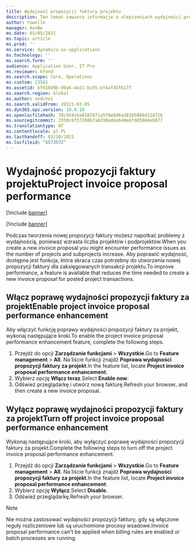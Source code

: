 ```yaml
---
title: Wydajność propozycji faktury projektu
description: Ten temat zawiera informacje o ulepszeniach wydajności propozycji faktur projektu.
author: Yowelle
manager: AnnBe
ms.date: 03/05/2021
ms.topic: article
ms.prod: ''
ms.service: dynamics-ax-applications
ms.technology: ''
ms.search.form: ''
audience: Application User, IT Pro
ms.reviewer: kfend
ms.search.scope: Core, Operations
ms.custom: 23561
ms.assetid: bfd18d9b-d9a6-4e21-bc95-bf4af45f617f
ms.search.region: Global
ms.author: andchoi
ms.search.validFrom: 20121-03-05
ms.dyn365.ops.version: 10.0.18
ms.openlocfilehash: 78c924cba8107471a5f8e6d6a38265890d32d72b
ms.sourcegitcommit: 2350c6f3728067a8298adde640e6fdd5984eb077
ms.translationtype: HT
ms.contentlocale: pl-PL
ms.lasthandoff: 03/10/2021
ms.locfileid: "5573572"
---
```

# <a name="project-invoice-proposal-performance"></a><span data-ttu-id="e13c2-103">Wydajność propozycji faktury projektu</span><span class="sxs-lookup"><span data-stu-id="e13c2-103">Project invoice proposal performance</span></span>

[!include [banner](../includes/banner.md)]

[!include [banner](../includes/preview-banner.md)]

<span data-ttu-id="e13c2-104">Podczas tworzenia nowej propozycji faktury możesz napotkać problemy z wydajnością, ponieważ wzrasta liczba projektów i podprojektów.</span><span class="sxs-lookup"><span data-stu-id="e13c2-104">When you create a new invoice proposal you might encounter performance issues as the number of projects and subprojects increase.</span></span> <span data-ttu-id="e13c2-105">Aby poprawić wydajność, dostępna jest funkcja, która skraca czas potrzebny do utworzenia nowej propozycji faktury dla zaksięgowanych transakcji projektu.</span><span class="sxs-lookup"><span data-stu-id="e13c2-105">To improve performance, a feature is available that reduces the time needed to create a new invoice proposal for posted project transactions.</span></span>

## <a name="enable-project-invoice-proposal-performance-enhancement"></a><span data-ttu-id="e13c2-106">Włącz poprawę wydajności propozycji faktury za projekt</span><span class="sxs-lookup"><span data-stu-id="e13c2-106">Enable project invoice proposal performance enhancement</span></span>
<span data-ttu-id="e13c2-107">Aby włączyć funkcję poprawy wydajności propozycji faktury za projekt, wykonaj następujące kroki.</span><span class="sxs-lookup"><span data-stu-id="e13c2-107">To enable the project invoice proposal performance enhancement feature, complete the following steps.</span></span>

1.  <span data-ttu-id="e13c2-108">Przejdź do opcji **Zarządzanie funkcjami** > **Wszystkie**.</span><span class="sxs-lookup"><span data-stu-id="e13c2-108">Go to **Feature management** > **All**.</span></span> <span data-ttu-id="e13c2-109">Na liście funkcji znajdź **Poprawa wydajności propozycji faktury za projekt**.</span><span class="sxs-lookup"><span data-stu-id="e13c2-109">In the feature list, locate **Project invoice proposal performance enhancement**.</span></span>
2.  <span data-ttu-id="e13c2-110">Wybierz opcję **Włącz teraz**.</span><span class="sxs-lookup"><span data-stu-id="e13c2-110">Select **Enable now**.</span></span>
3.  <span data-ttu-id="e13c2-111">Odśwież przeglądarkę i utwórz nową fakturę.</span><span class="sxs-lookup"><span data-stu-id="e13c2-111">Refresh your browser, and then create a new invoice proposal.</span></span>

## <a name="turn-off-project-invoice-proposal-performance-enhancement"></a><span data-ttu-id="e13c2-112">Wyłącz poprawę wydajności propozycji faktury za projekt</span><span class="sxs-lookup"><span data-stu-id="e13c2-112">Turn off project invoice proposal performance enhancement</span></span>
<span data-ttu-id="e13c2-113">Wykonaj następujące kroki, aby wyłączyć poprawę wydajności propozycji faktury za projekt.</span><span class="sxs-lookup"><span data-stu-id="e13c2-113">Complete the following steps to turn off the project invoice proposal performance enhancement.</span></span>

1.  <span data-ttu-id="e13c2-114">Przejdź do opcji **Zarządzanie funkcjami** > **Wszystkie**.</span><span class="sxs-lookup"><span data-stu-id="e13c2-114">Go to **Feature management** > **All**.</span></span> <span data-ttu-id="e13c2-115">Na liście funkcji znajdź **Poprawa wydajności propozycji faktury za projekt**.</span><span class="sxs-lookup"><span data-stu-id="e13c2-115">In the feature list, locate **Project invoice proposal performance enhancement**.</span></span>
2.  <span data-ttu-id="e13c2-116">Wybierz opcję **Wyłącz**.</span><span class="sxs-lookup"><span data-stu-id="e13c2-116">Select **Disable**.</span></span>
3.  <span data-ttu-id="e13c2-117">Odśwież przeglądarkę.</span><span class="sxs-lookup"><span data-stu-id="e13c2-117">Refresh your browser.</span></span>

> [!NOTE]
> <span data-ttu-id="e13c2-118">Nie można zastosować wydajności propozycji faktury, gdy są włączone reguły rozliczeniowe lub są uruchomione procesy wsadowe.</span><span class="sxs-lookup"><span data-stu-id="e13c2-118">Invoice proposal performance can't be applied when billing rules are enabled or batch processes are running.</span></span>

